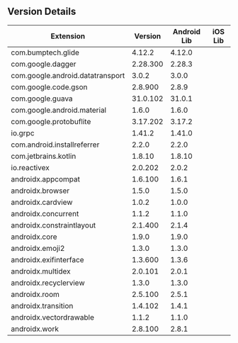 ## Version Details

| Extension | Version | Android Lib | iOS Lib |
| --- | --- | --- | --- |
| com.bumptech.glide | 4.12.2 | 4.12.0 |  |
| com.google.dagger | 2.28.300 | 2.28.3 |  |
| com.google.android.datatransport | 3.0.2 | 3.0.0 |  |
| com.google.code.gson | 2.8.900 | 2.8.9 |  |
| com.google.guava | 31.0.102 | 31.0.1 |  |
| com.google.android.material | 1.6.0 | 1.6.0 |  |
| com.google.protobuflite | 3.17.202 | 3.17.2 |  |
| io.grpc | 1.41.2 | 1.41.0 |  |
| com.android.installreferrer | 2.2.0 | 2.2.0 |  |
| com.jetbrains.kotlin | 1.8.10 | 1.8.10 |  |
| io.reactivex | 2.0.202 | 2.0.2 |  |
| androidx.appcompat | 1.6.100 | 1.6.1 |  |
| androidx.browser | 1.5.0 | 1.5.0 |  |
| androidx.cardview | 1.0.2 | 1.0.0 |  |
| androidx.concurrent | 1.1.2 | 1.1.0 |  |
| androidx.constraintlayout | 2.1.400 | 2.1.4 |  |
| androidx.core | 1.9.0 | 1.9.0 |  |
| androidx.emoji2 | 1.3.0 | 1.3.0 |  |
| androidx.exifinterface | 1.3.600 | 1.3.6 |  |
| androidx.multidex | 2.0.101 | 2.0.1 |  |
| androidx.recyclerview | 1.3.0 | 1.3.0 |  |
| androidx.room | 2.5.100 | 2.5.1 |  |
| androidx.transition | 1.4.102 | 1.4.1 |  |
| androidx.vectordrawable | 1.1.2 | 1.1.0 |  |
| androidx.work | 2.8.100 | 2.8.1 |  |
